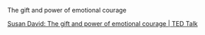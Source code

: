 The gift and power of emotional courage

[Susan David: The gift and power of emotional courage | TED Talk](https://www.ted.com/talks/susan_david_the_gift_and_power_of_emotional_courage)


